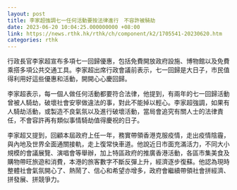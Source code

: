 ```yaml
---
layout: post
title: 李家超強調七一任何活動要按法律進行　不容許被騎劫
date: 2023-06-20 10:04:25.000000000 +08:00
link: https://news.rthk.hk/rthk/ch/component/k2/1705541-20230620.htm
categories: rthk
---
```


行政長官李家超宣布多項七一回歸優惠，包括免費開放政府設施、博物館以及免費乘搭多項公共交通工具。李家超出席行政會議前表示，七一回歸是大日子，市民值得利用好這些優惠和活動，開開心心慶回歸。

李家超表示，每一個人做任何活動都要符合法律，他提到，有兩年的七一回歸活動曾被人騎劫，破壞社會安寧做違法的事，對此不能掉以輕心。李家超強調，如果有人騎劫活動，或製造不良氣氛以及進行破壞活動，當局會追究有關人士的法律責任，不會容許再有類似事情騎劫值得慶祝的日子。

李家超又提到，回顧本屆政府上任一年，務實帶領香港克服疫情，走出疫情陰霾，與內地及世界全面通關接軌，走上復常快車道。他說近日市面充滿活力，不同大小規模的會議展覽、演唱會等舉辦，加上特區政府的推廣香港活動，各區市集美食及購物帶旺旅遊和消費，本港的旅客數字不斷反彈上升，經濟逐步復蘇。他認為現時整體社會氣氛開心了、熱鬧了、信心和希望亦增多，政府會繼續帶領社會拼經濟、拼發展、拼競爭力。
